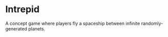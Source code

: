 # Intrepid

A concept game where players fly a spaceship between infinite randomly-generated planets.

